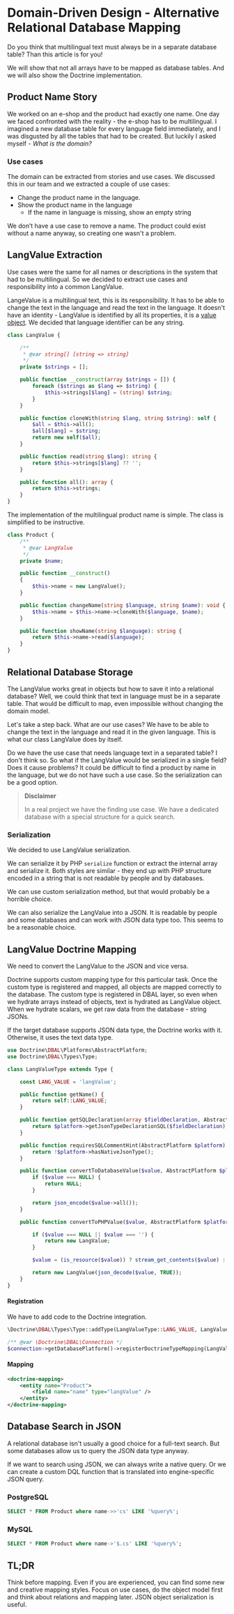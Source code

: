 # Domain-Driven Design - Alternative Relational Database Mapping

Do you think that multilingual text must always be in a separate database table? Than this article is for you!

We will show that not all arrays have to be mapped as database tables.
And we will also show the Doctrine implementation.

## Product Name Story

We worked on an e-shop and the product had exactly one name.
One day we faced confronted with the reality - the e-shop has to be multilingual.
I imagined a new database table for every language field immediately, and I was disgusted by all the tables that had to be created.
But luckily I asked myself - *What is the domain?*

### Use cases

The domain can be extracted from stories and use cases.
We discussed this in our team and we extracted a couple of use cases:

* Change the product name in the language.
* Show the product name in the language
  * If the name in language is missing, show an empty string

We don’t have a use case to remove a name.
The product could exist without a name anyway, so creating one wasn't a problem.

## LangValue Extraction

Use cases were the same for all names or descriptions in the system that had to be multilingual.
So we decided to extract use cases and responsibility into a common LangValue.

LangeValue is a multilingual text, this is its responsibility.
It has to be able to change the text in the language and read the text in the language.
It doesn't have an identity - LangValue is identified by all its properties, it is a [value object](../ddd_simplify_model/simplify_model.md#value-objects).
We decided that language identifier can be any string.

```php
class LangValue {

    /**
     * @var string[] [string => string]
     */
    private $strings = [];

    public function __construct(array $strings = []) {
        foreach ($strings as $lang => $string) {
            $this->strings[$lang] = (string) $string;
        }
    }

    public function cloneWith(string $lang, string $string): self {
        $all = $this->all();
        $all[$lang] = $string;
        return new self($all);
    }

    public function read(string $lang): string {
        return $this->strings[$lang] ?? '';
    }

    public function all(): array {
        return $this->strings;
    }
}
```

The implementation of the multilingual product name is simple.
The class is simplified to be instructive.

```php
class Product {
    /**
     * @var LangValue
     */
    private $name;

    public function __construct()
    {
        $this->name = new LangValue();
    }

    public function changeName(string $language, string $name): void {
        $this->name = $this->name->cloneWith($language, $name);
    }

    public function showName(string $language): string {
        return $this->name->read($language);
    }
}
```

## Relational Database Storage

The LangValue works great in objects but how to save it into a relational database?
Well, we could think that text in language must be in a separate table.
That would be difficult to map, even impossible without changing the domain model.

Let's take a step back.
What are our use cases? We have to be able to change the text in the language and read it in the given language.
This is what our class LangValue does by itself.

Do we have the use case that needs language text in a separated table?
I don't think so.
So what if the LangValue would be serialized in a single field?
Does it cause problems?
It could be difficult to find a product by name in the language, but we do not have such a use case.
So the serialization can be a good option.

> **Disclaimer**
>
> In a real project we have the finding use case.
> We have a dedicated database with a special structure for a quick search.

### Serialization

We decided to use LangValue serialization.

We can serialize it by PHP `serialize` function or extract the internal array and serialize it.
Both styles are similar - they end up with PHP structure encoded in a string that is not readable by people and by databases.

We can use custom serialization method, but that would probably be a horrible choice.

We can also serialize the LangValue into a JSON.
It is readable by people and some databases and can work with JSON data type too.
This seems to be a reasonable choice.

## LangValue Doctrine Mapping

We need to convert the LangValue to the JSON and vice versa.

Doctrine supports custom mapping type for this particular task.
Once the custom type is registered and mapped, all objects are mapped correctly to the database.
The custom type is registered in DBAL layer, so even when we hydrate arrays instead of objects, text is hydrated as LangValue object.
When we hydrate scalars, we get raw data from the database - string JSONs.

If the target database supports JSON data type, the Doctrine works with it.
Otherwise, it uses the text data type.

```php
use Doctrine\DBAL\Platforms\AbstractPlatform;
use Doctrine\DBAL\Types\Type;

class LangValueType extends Type {

    const LANG_VALUE = 'langValue';

    public function getName() {
        return self::LANG_VALUE;
    }

    public function getSQLDeclaration(array $fieldDeclaration, AbstractPlatform $platform) {
        return $platform->getJsonTypeDeclarationSQL($fieldDeclaration);
    }

    public function requiresSQLCommentHint(AbstractPlatform $platform) {
        return !$platform->hasNativeJsonType();
    }

    public function convertToDatabaseValue($value, AbstractPlatform $platform) {
        if ($value === NULL) {
            return NULL;
        }

        return json_encode($value->all());
    }

    public function convertToPHPValue($value, AbstractPlatform $platform) {

        if ($value === NULL || $value === '') {
            return new LangValue;
        }

        $value = (is_resource($value)) ? stream_get_contents($value) : $value;

        return new LangValue(json_decode($value, TRUE));
    }
}
```

#### Registration

We have to add code to the Doctrine integration.

```php
\Doctrine\DBAL\Types\Type::addType(LangValueType::LANG_VALUE, LangValueType::class);

/** @var \Doctrine\DBAL\Connection */
$connection->getDatabasePlatform()->registerDoctrineTypeMapping(LangValueType::LANG_VALUE, LangValueType::LANG_VALUE);
```

#### Mapping

```xml
<doctrine-mapping>
    <entity name="Product">
        <field name="name" type="langValue" />
    </entity>
</doctrine-mapping>
```

## Database Search in JSON

A relational database isn't usually a good choice for a full-text search.
But some databases allow us to query the JSON data type anyway.

If we want to search using JSON, we can always write a native query.
Or we can create a custom DQL function that is translated into engine-specific JSON query.

### PostgreSQL

```sql
SELECT * FROM Product where name->>'cs' LIKE '%query%';
```

### MySQL

```sql
SELECT * FROM Product where name->'$.cs' LIKE '%query%';
```

## TL;DR

Think before mapping.
Even if you are experienced, you can find some new and creative mapping styles.
Focus on use cases, do the object model first and think about relations and mapping later.
JSON object serialization is useful.
